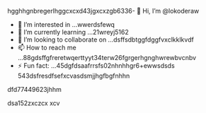 hgghhgnbregerlhggcxcxd43jgxcxzgb6336- 👋 Hi, I’m @lokoderaw
- 👀 I’m interested in ...wwerdsfewq
- 🌱 I’m currently learning ...21wreyj5162
- 💞️ I’m looking to collaborate on ...dsffsdbtggfdggfvxclkklkvdf
- 📫 How to reach me ...88gdsffgfreretwqerttyyt34terw26fgrgerhgnghwrewbvcnbv
- ⚡ Fun fact: ...45dgfdsaafrrsfs02nhnhhgr6+ewwsdsds
543dsfresdfsefxcvasdsmjjhgfbgfnhhn
<!---2rht52.nhggfbfgb
lokoderaw/lokoderaw is a ✨ special ✨ repository because its `README.md` (this file) appears onfff your GitHub profile456456.hxccxvdfdfvytytwerxcvvxcnm
53--->dfd77449623jhhm
dsa152zxczcx
xcv
